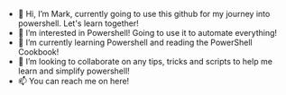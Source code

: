 - 👋 Hi, I’m Mark, currently going to use this github for my journey into powershell. Let's learn together!
- 👀 I’m interested in Powershell! Going to use it to automate everything! 
- 🌱 I’m currently learning Powershell and reading the PowerShell Cookbook!
- 💞️ I’m looking to collaborate on any tips, tricks and scripts to help me learn and simplify powershell!
- 📫 You can reach me on here!

<!---
DeathN0te/Powershell Projects is a ✨ special ✨ repository because its `README.md` (this file) appears on your GitHub profile.
You can click the Preview link to take a look at your changes.
--->
